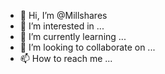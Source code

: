 - 👋 Hi, I’m @Millshares
- 👀 I’m interested in ...
- 🌱 I’m currently learning ...
- 💞️ I’m looking to collaborate on ...
- 📫 How to reach me ...

<!---
Millshares/Millshares is a ✨ special ✨ repository because its `README.md` (this file) appears on your GitHub profile.
You can click the Preview link to take a look at your changes.
--->
